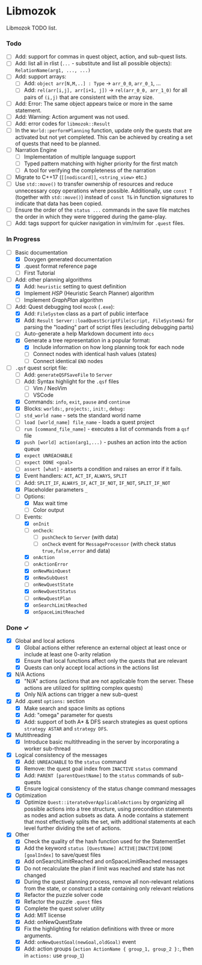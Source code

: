 # Libmozok

Libmozok TODO list.

### Todo

- [ ] Add: support for commas in quest object, action, and sub-quest lists.
- [ ] Add: list all in rlist (`...` - substitute and list all possible objects): `RelationName(arg1, ..., ...)` 
- [ ] Add: support arrays:
    - [ ] Add: `object arr[N,M,..] : Type` -> `arr_0_0`, `arr_0_1`, ...
    - [ ] Add: `rel(arr[i,j], arr[i+1, j])` -> `rel(arr_0_0, arr_1_0)` for all pairs of `(i,j)` that are consistent with the array size.
- [ ] Add: Error: The same object appears twice or more in the same statement.
- [ ] Add: Warning: Action argument was not used.
- [ ] Add: error codes for `libmozok::Result`
- [ ] In the `World::performPlanning` function, update only the quests that are activated but not yet completed. This can be achieved by creating a set of quests that need to be planned.
- [ ] Narration Engine
    - [ ] Implementation of multiple language support
    - [ ] Typed pattern matching with higher priority for the first match
    - [ ] A tool for verifying the completeness of the narration
- [ ] Migrate to C++17 (`[[nodiscard]]`, `<string_view>` etc.)
- [ ] Use `std::move()` to transfer ownership of resources and reduce unnecessary copy operations where possible. Additionally, use `const T` (together with `std::move()`) instead of `const T&` in function signatures to indicate that data has been copied.
- [ ] Ensure the order of the `status ...` commands in the save file matches the order in which they were triggered during the game-play.
- [ ] Add: tags support for quicker navigation in vim/nvim for `.quest` files.
    
### In Progress

- [ ] Basic documentation
    - [x] Doxygen generated documentation
    - [x] .quest format reference page
    - [ ] First Tutorial
- [ ] Add: other planning algorithms
    - [x] Add: `heuristic` setting to quest definition
    - [x] Implement *HSP* (Heuristic Search Planner) algorithm
    - [ ] Implement *GraphPlan* algorithm
- [ ] Add: Quest debugging tool `mozok` (`.exe`):
    - [x] Add: `FileSystem` class as a part of public interface
    - [x] Add: `Result Server::loadQuestScriptFile(script, FileSystem&)` for parsing the "loading" part of script files (excluding debugging parts)
    - [ ] Auto-generate a help Markdown document into `docs`
    - [x] Generate a tree representation in a popular format: 
        - [x] Include information on how long planning took for each node
        - [ ] Connect nodes with identical hash values (states)
        - [ ] Connect identical `END` nodes
- [ ] `.qsf` quest script file:
    - [ ] Add: `generateQSFSaveFile` to `Server`
    - [ ] Add: Syntax highlight for the `.qsf` files
        - [ ] Vim / NeoVim
        - [ ] VSCode
    - [x] Commands: `info`, `exit`, `pause` and `continue`
    - [x] Blocks: `worlds:`, `projects:`, `init:`, `debug:`
    - [ ] `std_world name` - sets the standard world name
    - [ ] `load [world_name] file_name` - loads a quest project
    - [ ] `run [command_file_name]` - executes a list of commands from a `qsf` file
    - [x] `push [world] action(arg1,...)` - pushes an action into the action queue
    - [x] `expect UNREACHABLE`
    - [ ] `expect DONE <goal>`
    - [ ] `assert [what]` - asserts a condition and raises an error if it fails.
    - [x] Event handlers: `ACT`, `ACT_IF`, `ALWAYS`, `SPLIT`
    - [ ] Add: `SPLIT_IF`, `ALWAYS_IF`, `ACT_IF_NOT`, `IF_NOT`, `SPLIT_IF_NOT`
    - [x] Placeholder parameters `_`
    - [ ] Options:
        - [x] Max wait time
        - [ ] Color output
    - [ ] Events:
        - [x] `onInit`
        - [ ] `onCheck`:
            - [ ] `pushCheck` to `Server` (with data)
            - [ ] `onCheck` event for `MessageProcessor` (with check status `true,false,error` and data)
        - [x] `onAction`
        - [ ] `onActionError`
        - [x] `onNewMainQuest`
        - [x] `onNewSubQuest`
        - [ ] `onNewQuestState`
        - [x] `onNewQuestStatus`
        - [ ] `onNewQuestPlan`
        - [x] `onSearchLimitReached`
        - [x] `onSpaceLimitReached`

### Done ✓

- [x] Global and local actions
    - [x] Global actions either reference an external object at least once or include at least one 0-arity relation
    - [x] Ensure that local functions affect only the quests that are relevant
    - [x] Quests can only accept local actions in the actions list

- [x] N/A Actions
    - [x] "N/A" actions (actions that are not applicable from the server. These actions are utilized for splitting complex quests)
    - [x] Only N/A actions can trigger a new sub-quest

- [x] Add .quest `options:` section
    - [x] Make search and space limits as options
    - [x] Add: "omega" parameter for quests
    - [x] Add: support of both A* & DFS search strategies as quest options `strategy ASTAR` and `strategy DFS`.

- [x] Multithreading
    - [x] Introduce basic multithreading in the server by incorporating a worker sub-thread

- [x] Logical consistency of the messages
    - [x] Add: `UNREACHABLE` to the `status` command
    - [x] Remove: the quest goal index from `INACTIVE` `status` command
    - [x] Add: `PARENT [parentQuestName]` to the `status` commands of sub-quests
    - [x] Ensure logical consistency of the status change command messages

- [x] Optimization
    - [x] Optimize `Quest::iterateOverApplicableActions` by organizing all possible actions into a tree structure, using precondition statements as nodes and action subsets as data. A node contains a statement that most effectively splits the set, with additional statements at each level further dividing the set of actions.

- [x] Other
    - [x] Check the quality of the hash function used for the StatementSet
    - [x] Add the keyword `status [QuestName] ACTIVE|INACTIVE|DONE [goalIndex]` to save/quest files
    - [x] Add onSearchLimitReached and onSpaceLimitReached messages
    - [x] Do not recalculate the plan if limit was reached and state has not changed
    - [x] During the quest planning process, remove all non-relevant relations from the state, or construct a state containing only relevant relations
    - [x] Refactor the puzzle solver code
    - [x] Refactor the puzzle `.quest` files
    - [x] Complete the quest solver utility
    - [x] Add: MIT license
    - [x] Add: onNewQuestState
    - [x] Fix the highlighting for relation definitions with three or more arguments.
    - [x] Add: `onNewQuestGoal(newGoal,oldGoal)` event
    - [x] Add: action groups (`action ActionName { group_1, group_2 }:`, then in `actions:` use `group_1`)
